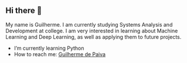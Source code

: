 ##  Hi there 👋

My name is Guilherme. I am currently studying Systems Analysis and Development at college. I am very interested in learning about Machine Learning and Deep Learning, as well as applying them to future projects.

- I’m currently learning Python 
- How to reach me:  [Guilherme de Paiva](https://www.linkedin.com/in/guilherme-de-paiva-950034249/)

<!--
Guilherme-PS/Guilherme-PS is a ✨ special ✨ repository because its README.md (this file) appears on your GitHub profile.-->
